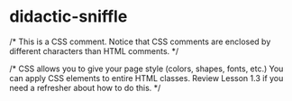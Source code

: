 # didactic-sniffle
/* This is a CSS comment. Notice that CSS comments are
enclosed by different characters than HTML comments. */

/* CSS allows you to give your page style (colors, shapes, fonts, etc.)
You can apply CSS elements to entire HTML classes. Review Lesson 1.3
if you need a refresher about how to do this. */

